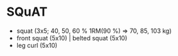 # SQuAT
* squat (3x5; 40, 50, 60 % 1RM(90 %) => 70, 85, 103 kg)
* front squat (5x10) | belted squat (5x10)
* leg curl (5x10)
